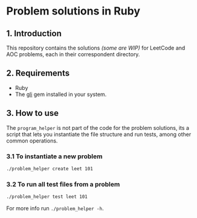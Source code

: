 # Problem solutions in Ruby

## 1. Introduction

This repository contains the solutions *(some are WIP)* for LeetCode and AOC problems, each in their correspondent directory.

## 2. Requirements

- Ruby
- The [gli](https://davetron5000.github.io/gli/) gem installed in your system.
## 3. How to use

The `program_helper` is not part of the code for the problem solutions, its a script that lets you instantiate the file structure and run tests, among other common operations.

### 3.1 To instantiate a new problem

```sh
./problem_helper create leet 101 
```

### 3.2 To run all test files from a problem

```sh
./problem_helper test leet 101
```

For more info run `./problem_helper -h`.